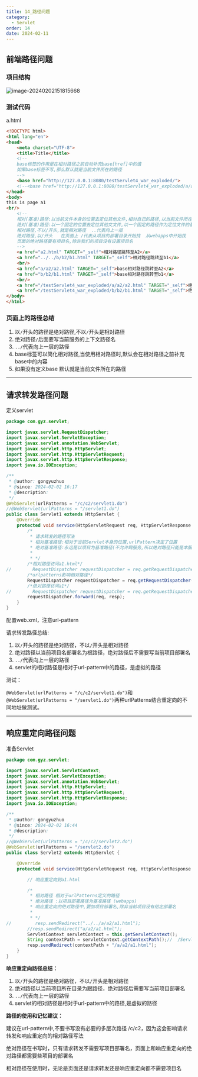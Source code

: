 ```yaml
---
title: 14_路径问题
category:
  - Servlet
order: 14
date: 2024-02-11
---
```


<!-- more -->

## 前端路径问题

### 项目结构

![image-20240202151815668](https://studyimages.oss-cn-beijing.aliyuncs.com/img/Servlet/202401/1869d0def926ad08.png)

### 测试代码

a.html

```html
<!DOCTYPE html>
<html lang="en">
<head>
    <meta charset="UTF-8">
    <title>Title</title>
    <!--
    base标签的作用是在相对路径之前自动补充base[href]中的值
    如果base标签不写,那么默认就是当前文件所在的路径
    -->
    <base href="http://127.0.0.1:8080/testServlet4_war_exploded/">
    <!--<base href="http://127.0.0.1:8080/testServlet4_war_exploded/a/a2/">-->
</head>
<body>
this is page a1
<br/>
    <!--
    相对(基准)路径:以当前文件本身的位置去定位其他文件,相对自己的路径,以当前文件所在的位置为基准位置
    绝对(基准)路径:以一个固定的位置去定位其他文文件,以一个固定的路径作为定位文件的基准位置,和文件本身位置无关
    相对路径,不以/开头,就是相对路径  ..代表向上一层
    绝对路径,以/开头   在页面上 /代表从项目的部署目录开始找  从webapps中开始找
    页面的绝对路径要有项目名,除非我们的项目没有设置项目名
    -->
    <a href="a2.html" TARGET="_self">相对路径跳转至A2</a>
    <a href="../../b/b2/b1.html" TARGET="_self">相对路径跳转至b1</a>
    <br/>
    <a href="a/a2/a2.html" TARGET="_self">base相对路径跳转至A2</a>
    <a href="b/b2/b1.html" TARGET="_self">base相对路径跳转至b1</a>
    <br/>
    <a href="/testServlet4_war_exploded/a/a2/a2.html" TARGET="_self">绝对路径跳转至A2</a>
    <a href="/testServlet4_war_exploded/b/b2/b1.html" TARGET="_self">绝对路径跳转至b1</a>
</body>
</html>
```

### 页面上的路径总结

1. 以`/`开头的路径是绝对路径,不以`/`开头是相对路径
2. 绝对路径`/`后面要写当前服务的上下文路径名
3. `../`代表向上一层的路径
4. base标签可以简化相对路径,当使用相对路径时,默认会在相对路径之前补充 base中的内容
5. 如果没有定义base 默认就是当前文件所在的路径

---

## 请求转发路径问题

定义servlet

```java
package com.gyz.servlet;

import javax.servlet.RequestDispatcher;
import javax.servlet.ServletException;
import javax.servlet.annotation.WebServlet;
import javax.servlet.http.HttpServlet;
import javax.servlet.http.HttpServletRequest;
import javax.servlet.http.HttpServletResponse;
import java.io.IOException;

/**
 * @author: gongyuzhuo
 * @since: 2024-02-02 16:17
 * @description:
 */
@WebServlet(urlPatterns = "/c/c2/servlet1.do")
//@WebServlet(urlPatterns = "/servlet1.do")
public class Servlet1 extends HttpServlet {
    @Override
    protected void service(HttpServletRequest req, HttpServletResponse resp) throws ServletException, IOException {
        /*
         * 请求转发的路径写法
         * 相对基准路径:相对于当前Servlet本身的位置,urlPattern决定了位置
         * 绝对基准路径:永远是以项目为基准路径(不允许跨服务,所以绝对路径只能是本服务内的资源)
         *
         * */
        /*相对路径访问a1.html*/
//        RequestDispatcher requestDispatcher = req.getRequestDispatcher("a/a2/a1.html");
        /*urlpatterns影响相对路径*/
        RequestDispatcher requestDispatcher = req.getRequestDispatcher("../../a/a2/a1.html");
        /*绝对路径访问a1*/
//        RequestDispatcher requestDispatcher = req.getRequestDispatcher("/a/a2/a1.html");
        requestDispatcher.forward(req, resp);
    }
}
```

配置web.xml，注意url-pattern

请求转发路径总结:

1. 以`/`开头的路径是绝对路径，不以`/`开头是相对路径
2. 绝对路径以当前项目名部署名为根路径，绝对路径后不需要写当前项目部署名
3. `../`代表向上一层的路径
4. servlet的相对路径是相对于url-pattern中的路径，是虚拟的路径

测试：

`@WebServlet(urlPatterns = "/c/c2/servlet1.do")`和`@WebServlet(urlPatterns = "/servlet1.do")`两种urlPatterns结合重定向的不同地址做测试。

---

## 响应重定向路径问题

准备Servlet

```java
package com.gyz.servlet;

import javax.servlet.ServletContext;
import javax.servlet.ServletException;
import javax.servlet.annotation.WebServlet;
import javax.servlet.http.HttpServlet;
import javax.servlet.http.HttpServletRequest;
import javax.servlet.http.HttpServletResponse;
import java.io.IOException;

/**
 * @author: gongyuzhuo
 * @since: 2024-02-02 16:44
 * @description:
 */
//@WebServlet(urlPatterns = "/c/c2/servlet2.do")
@WebServlet(urlPatterns = "/servlet2.do")
public class Servlet2 extends HttpServlet {

    @Override
    protected void service(HttpServletRequest req, HttpServletResponse resp) throws ServletException, IOException {

        // 响应重定向到a1.html

        /*
         * 相对路径 相对于urlPatterns定义的路径
         * 绝对路径 :以项目部署路径为基准路径 (webapps)
         * 响应重定向的绝对路径中,要加项目部署名,除非当前项目没有给定部署名
         *
         * */
//         resp.sendRedirect("../../a/a2/a1.html");
        //resp.sendRedirect("a/a2/a1.html");
        ServletContext servletContext = this.getServletContext();
        String contextPath = servletContext.getContextPath();//  /Servlet6Test_war_exploded
        resp.sendRedirect(contextPath + "/a/a2/a1.html");
    }
}
```

**响应重定向路径总结：**

1. 以`/`开头的路径是绝对路径，不以`/`开头是相对路径
2. 绝对路径以当前项目所在目录为跟路径，绝对路径后需要写当前项目部署名
3. `../`代表向上一层的路径
4. servlet的相对路径是相对于url-pattern中的路径,是虚拟的路径

**路径的使用和记忆建议：**

建议在url-pattern中,不要书写没有必要的多层次路径 /c/c2，因为这会影响请求转发和响应重定向的相对路径写法

绝对路径在书写时，只有请求转发不需要写项目部署名，页面上和响应重定向的绝对路径都需要些项目的部署名

相对路径在使用时，无论是页面还是请求转发还是响应重定向都不需要项目名
